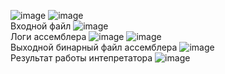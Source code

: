 ![image](https://github.com/user-attachments/assets/c0011deb-fde8-45eb-86ae-f4ea529f0763)
![image](https://github.com/user-attachments/assets/7ceb1812-d41d-467e-91df-7e6361e11fb4)
<br/>Входной файл
![image](https://github.com/user-attachments/assets/28a54118-5f8e-4e18-a448-a106a867d043)
<br/>Логи ассемблера
![image](https://github.com/user-attachments/assets/b762e27a-625c-4908-b94e-2ad2ef63a3bc)
![image](https://github.com/user-attachments/assets/da4e4e8f-bd4a-4dee-b055-fec3bcd4c996)
<br/>Выходной бинарный файл ассемблера
![image](https://github.com/user-attachments/assets/faf678e2-bc26-4c87-9154-88309198151a)
<br/>Результат работы интепретатора
![image](https://github.com/user-attachments/assets/4277b7cd-b0ca-4e34-ba2b-6b1b57d5aec3)
